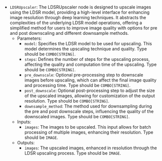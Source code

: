 - `LDSRUpscaler`: The LDSRUpscaler node is designed to upscale images using the LDSR model, providing a high-level interface for enhancing image resolution through deep learning techniques. It abstracts the complexities of the underlying LDSR model operations, offering a simplified method for users to improve image quality with options for pre and post downscaling and different downsample methods.
    - Parameters:
        - `model`: Specifies the LDSR model to be used for upscaling. This model determines the upscaling technique and quality. Type should be `COMBO[STRING]`.
        - `steps`: Defines the number of steps for the upscaling process, affecting the quality and computation time of the upscaling. Type should be `COMBO[STRING]`.
        - `pre_downscale`: Optional pre-processing step to downscale images before upscaling, which can affect the final image quality and processing time. Type should be `COMBO[STRING]`.
        - `post_downscale`: Optional post-processing step to adjust the size of the upscaled images, allowing for customization of the output resolution. Type should be `COMBO[STRING]`.
        - `downsample_method`: The method used for downsampling during the pre and post downscale steps, influencing the quality of the downscaled images. Type should be `COMBO[STRING]`.
    - Inputs:
        - `images`: The images to be upscaled. This input allows for batch processing of multiple images, enhancing their resolution. Type should be `IMAGE`.
    - Outputs:
        - `images`: The upscaled images, enhanced in resolution through the LDSR upscaling process. Type should be `IMAGE`.

